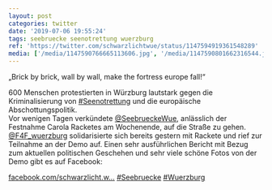 ```yaml
---
layout: post
categories: twitter
date: '2019-07-06 19:55:24'
tags: seebruecke seenotrettung wuerzburg
ref: 'https://twitter.com/schwarzlichtwue/status/1147594919361548289'
media: ['/media/1147590766665113606.jpg', '/media/1147590801662316544.jpg', '/media/1147590814253686784.jpg', '/media/1147590854384803840.jpg']
---
```

„Brick by brick, wall by wall, make the fortress europe fall!“

600 Menschen protestierten in Würzburg lautstark gegen die Kriminalisierung von [#Seenotrettung](/t/seenotrettung) und die europäische Abschottungspolitik.  
Vor wenigen Tagen verkündete [@SeebrueckeWue](https://twitter.com/SeebrueckeWue), anlässlich der Festnahme Carola Racketes am Wochenende, auf die Straße zu gehen. [@F4F_wuerzburg](https://twitter.com/F4F_wuerzburg) solidarisierte sich bereits gestern mit Rackete und rief zur Teilnahme an der Demo auf. 
Einen sehr ausführlichen Bericht mit Bezug zum aktuellen politischen Geschehen und sehr viele schöne Fotos von der Demo gibt es auf Facebook:

[facebook.com/schwarzlicht.w…](https://www.facebook.com/schwarzlicht.wue/posts/603016730106371) 
[#Seebruecke](/t/seebruecke) [#Wuerzburg](/t/wuerzburg) 